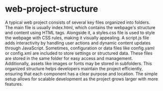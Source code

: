 # web-project-structure
A typical web project consists of several key files organized into folders. The main file is usually index.html, which contains the webpage's structure and content using HTML tags. Alongside it, a styles.css file is used to style the webpage with CSS rules, making it visually appealing. A script.js file adds interactivity by handling user actions and dynamic content updates through JavaScript. Sometimes, configuration or data files like config.yaml or config.xml are included to store settings or structured data. These files are stored in the same folder for easy access and management. Additionally, assets like images or fonts may be stored in subfolders. This organized structure helps developers maintain the project efficiently, ensuring that each component has a clear purpose and location. The simple setup allows for scalable development as the project grows larger with more features.
